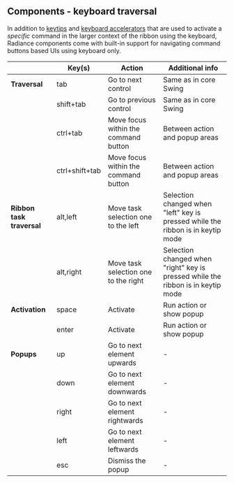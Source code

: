 ## Components - keyboard traversal

In addition to [keytips](RibbonKeytips.md) and [keyboard accelerators](RibbonKeyboardAccelerators.md) that are used to activate a *specific* command in the larger context of the ribbon using the keyboard, Radiance components come with built-in support for navigating command buttons based UIs using keyboard only.

|  | Key(s) | Action | Additional info |
| --- | --- | --- | --- |
| **Traversal** | tab | Go to next control | Same as in core Swing |
|  | shift+tab | Go to previous control | Same as in core Swing |
|  | ctrl+tab | Move focus within the command button | Between action and popup areas |
|  | ctrl+shift+tab | Move focus within the command button | Between action and popup areas |
| **Ribbon task traversal** | alt,left | Move task selection one to the left | Selection changed when "left" key is pressed while the ribbon is in keytip mode |
|  | alt,right | Move task selection one to the right |  Selection changed when "right" key is pressed while the ribbon is in keytip mode |
| **Activation** | space | Activate | Run action or show popup |
|  | enter | Activate | Run action or show popup |
| **Popups**  | up | Go to next element upwards | - |
|  | down | Go to next element downwards | - |
|  | right | Go to next element rightwards | - |
|  | left | Go to next element leftwards | - |
|  | esc | Dismiss the popup | - |
